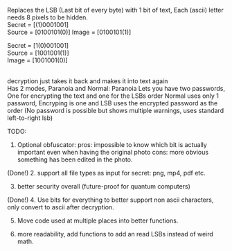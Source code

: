 Replaces the LSB (Last bit of every byte) with 1 bit of text, Each (ascii) letter needs 8 pixels to be hidden.<br>
Secret = [(1)0001001]<br>
Source = [0100101(0)]
Image = [0100101(1)]

Secret = [1(0)001001]<br>
Source = [1001001(1)]<br>
Image = [1001001(0)]<br>

<br>
decryption just takes it back and makes it into text again<br>
Has 2 modes, Paranoia and Normal:
Paranoia Lets you have two passwords, One for encrypting the text and one for the LSBs order
Normal uses only 1 password, Encryping is one and LSB uses the encrypted password as the order
(No password is possible but shows multiple warnings, uses standard left-to-right lsb)


<br>


TODO:

1. Optional obfuscator:
pros: impossible to know which bit is actually important even when having the original photo
cons: more obvious something has been edited in the photo.

(Done!) 2. support all file types as input for secret:
png, mp4, pdf etc.

3. better security overall (future-proof for quantum computers)

(Done!) 4. Use bits for everything to better support non ascii characters, only convert to ascii after decryption.

5. Move code used at multiple places into better functions.

6. more readability, add functions to add an read LSBs instead of weird math.

